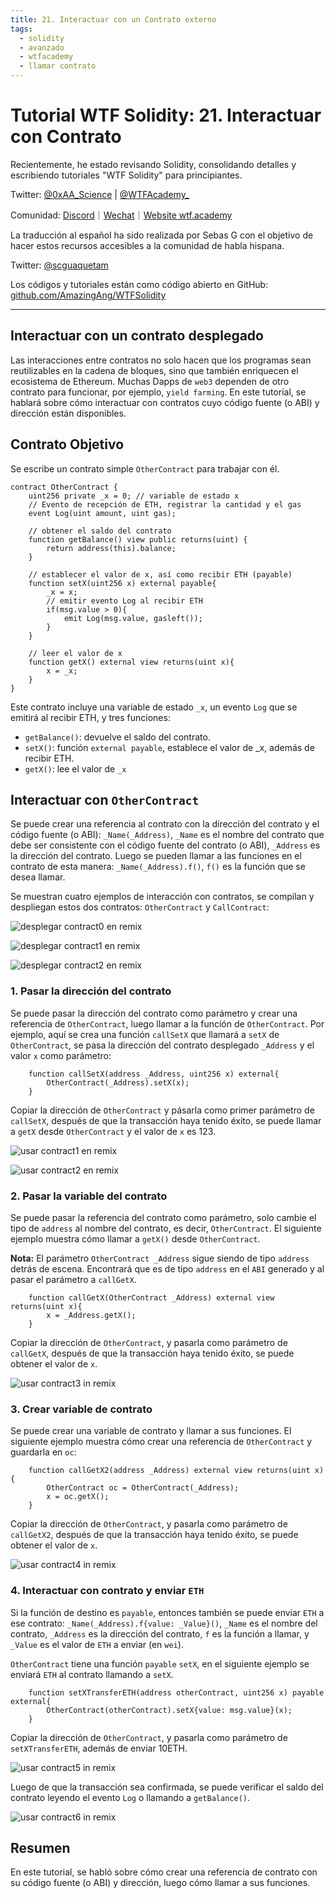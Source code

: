 ```yaml
---
title: 21. Interactuar con un Contrato externo
tags:
  - solidity
  - avanzado
  - wtfacademy
  - llamar contrato
---
```


# Tutorial WTF Solidity: 21. Interactuar con Contrato

Recientemente, he estado revisando Solidity, consolidando detalles y escribiendo tutoriales "WTF Solidity" para principiantes.

Twitter: [@0xAA_Science](https://twitter.com/0xAA_Science) | [@WTFAcademy_](https://twitter.com/WTFAcademy_)

Comunidad: [Discord](https://discord.gg/5akcruXrsk)｜[Wechat](https://docs.google.com/forms/d/e/1FAIpQLSe4KGT8Sh6sJ7hedQRuIYirOoZK_85miz3dw7vA1-YjodgJ-A/viewform?usp=sf_link)｜[Website wtf.academy](https://wtf.academy)

La traducción al español ha sido realizada por Sebas G con el objetivo de hacer estos recursos accesibles a la comunidad de habla hispana.

Twitter: [@scguaquetam](https://twitter.com/scguaquetam)

Los códigos y tutoriales están como código abierto en GitHub: [github.com/AmazingAng/WTFSolidity](https://github.com/AmazingAng/WTFSolidity)

-----

## Interactuar con un contrato desplegado

Las interacciones entre contratos no solo hacen que los programas sean reutilizables en la cadena de bloques, sino que también enriquecen el ecosistema de Ethereum. Muchas Dapps de `web3` dependen de otro contrato para funcionar, por ejemplo, `yield farming`. En este tutorial, se hablará sobre cómo interactuar con contratos cuyo código fuente (o ABI) y dirección están disponibles.

## Contrato Objetivo
Se escribe un contrato simple `OtherContract` para trabajar con él.

```solidity
contract OtherContract {
    uint256 private _x = 0; // variable de estado x
    // Evento de recepción de ETH, registrar la cantidad y el gas
    event Log(uint amount, uint gas);
    
    // obtener el saldo del contrato
    function getBalance() view public returns(uint) {
        return address(this).balance;
    }

    // establecer el valor de x, así como recibir ETH (payable)
    function setX(uint256 x) external payable{
        _x = x;
        // emitir evento Log al recibir ETH
        if(msg.value > 0){
            emit Log(msg.value, gasleft());
        }
    }

    // leer el valor de x
    function getX() external view returns(uint x){
        x = _x;
    }
}
```

Este contrato incluye una variable de estado `_x`, un evento `Log` que se emitirá al recibir ETH, y tres funciones:
- `getBalance()`: devuelve el saldo del contrato.
- `setX()`: función `external payable`, establece el valor de _x, además de recibir ETH.
- `getX()`: lee el valor de `_x`

## Interactuar con `OtherContract`
Se puede crear una referencia al contrato con la dirección del contrato y el código fuente (o ABI): `_Name(_Address)`, `_Name` es el nombre del contrato que debe ser consistente con el código fuente del contrato (o ABI), `_Address` es la dirección del contrato. Luego se pueden llamar a las funciones en el contrato de esta manera: `_Name(_Address).f()`, `f()` es la función que se desea llamar.

Se muestran cuatro ejemplos de interacción con contratos, se compilan y despliegan estos dos contratos: `OtherContract` y `CallContract`:

![desplegar contract0 en remix](./img/21-1.png)

![desplegar contract1 en remix](./img/21-2.png)

![desplegar contract2 en remix](./img/21-3.png)

### 1. Pasar la dirección del contrato
Se puede pasar la dirección del contrato como parámetro y crear una referencia de `OtherContract`, luego llamar a la función de `OtherContract`. Por ejemplo, aquí se crea una función `callSetX` que llamará a `setX` de `OtherContract`, se pasa la dirección del contrato desplegado `_Address` y el valor `x` como parámetro:

```solidity
    function callSetX(address _Address, uint256 x) external{
        OtherContract(_Address).setX(x);
    }
```

Copiar la dirección de `OtherContract` y pásarla como primer parámetro de `callSetX`, después de que la transacción haya tenido éxito, se puede llamar a `getX` desde `OtherContract` y el valor de `x` es 123.

![usar contract1 en remix](./img/21-4.png)

![usar contract2 en remix](./img/21-5.png)

### 2. Pasar la variable del contrato
Se puede pasar la referencia del contrato como parámetro, solo cambie el tipo de `address` al nombre del contrato, es decir, `OtherContract`. El siguiente ejemplo muestra cómo llamar a `getX()` desde `OtherContract`.

**Nota:** El parámetro `OtherContract _Address` sigue siendo de tipo `address` detrás de escena. Encontrará que es de tipo `address` en el `ABI` generado y al pasar el parámetro a `callGetX`.

```solidity
    function callGetX(OtherContract _Address) external view returns(uint x){
        x = _Address.getX();
    }
```
Copiar la dirección de `OtherContract`, y pasarla como parámetro de `callGetX`, después de que la transacción haya tenido éxito, se puede obtener el valor de `x`.

![usar contract3 in remix](./img/21-6.png)

### 3. Crear variable de contrato
Se puede crear una variable de contrato y llamar a sus funciones. El siguiente ejemplo muestra cómo crear una referencia de `OtherContract` y guardarla en `oc`:

```solidity
    function callGetX2(address _Address) external view returns(uint x){
        OtherContract oc = OtherContract(_Address);
        x = oc.getX();
    }
```

Copiar la dirección de `OtherContract`, y pasarla como parámetro de `callGetX2`, después de que la transacción haya tenido éxito, se puede obtener el valor de `x`.

![usar contract4 in remix](./img/21-7.png)

### 4. Interactuar con contrato y enviar `ETH`
Si la función de destino es `payable`, entonces también se puede enviar `ETH` a ese contrato: `_Name(_Address).f{value: _Value}()`, `_Name` es el nombre del contrato, `_Address` es la dirección del contrato, `f` es la función a llamar, y `_Value` es el valor de `ETH` a enviar (en `wei`).

`OtherContract` tiene una función `payable` `setX`, en el siguiente ejemplo se enviará `ETH` al contrato llamando a `setX`.

```solidity
    function setXTransferETH(address otherContract, uint256 x) payable external{
        OtherContract(otherContract).setX{value: msg.value}(x);
    }
```

Copiar la dirección de `OtherContract`, y pasarla como parámetro de `setXTransferETH`, además de enviar 10ETH.

![usar contract5 in remix](./img/21-8.png)

Luego de que la transacción sea confirmada, se puede verificar el saldo del contrato leyendo el evento `Log` o llamando a `getBalance()`.

![usar contract6 in remix](./img/21-9.png)

## Resumen
En este tutorial, se habló sobre cómo crear una referencia de contrato con su código fuente (o ABI) y dirección, luego cómo llamar a sus funciones.
